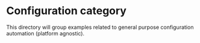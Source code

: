 # Configuration category

This directory will group examples related to general purpose configuration automation (platform agnostic).